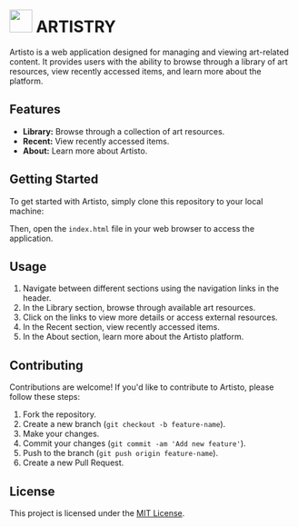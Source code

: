 <center><img src="https://media.tenor.com/3NP3M9aViooAAAAj/duck-waddling.gif" alt=""></center>

#  <img src="https://www.svgrepo.com/show/474291/arrow-short-left.svg" height="40px" alt=""> ARTISTRY

Artisto is a web application designed for managing and viewing art-related content. It provides users with the ability to browse through a library of art resources, view recently accessed items, and learn more about the platform.

## Features

- **Library:** Browse through a collection of art resources.
- **Recent:** View recently accessed items.
- **About:** Learn more about Artisto.

## Getting Started

To get started with Artisto, simply clone this repository to your local machine:


Then, open the `index.html` file in your web browser to access the application.

## Usage

1. Navigate between different sections using the navigation links in the header.
2. In the Library section, browse through available art resources.
3. Click on the links to view more details or access external resources.
4. In the Recent section, view recently accessed items.
5. In the About section, learn more about the Artisto platform.

## Contributing

Contributions are welcome! If you'd like to contribute to Artisto, please follow these steps:

1. Fork the repository.
2. Create a new branch (`git checkout -b feature-name`).
3. Make your changes.
4. Commit your changes (`git commit -am 'Add new feature'`).
5. Push to the branch (`git push origin feature-name`).
6. Create a new Pull Request.

## License

This project is licensed under the [MIT License](LICENSE).
